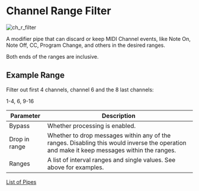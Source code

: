 # Channel Range Filter

![ch_r_filter](https://blokas.io/images/midihub/pipes/ch_r_filter.svg)

A modifier pipe that can discard or keep MIDI Channel events, like Note On, Note Off, CC, Program Change, and others in the desired ranges.

Both ends of the ranges are inclusive.

## Example Range

Filter out first 4 channels, channel 6 and the 8 last channels:

1-4, 6, 9-16

| Parameter              | Description                    |
| ---------------------- | ------------------------------ |
| Bypass                 | Whether processing is enabled. |
| Drop in range          | Whether to drop messages within any of the ranges. Disabling this would inverse the operation and make it keep messages within the ranges. |
| Ranges                 | A list of interval ranges and single values. See above for examples. |

<span class="blokas-web-hide">

[List of Pipes](quick-links.md#io-pipes)

</span>